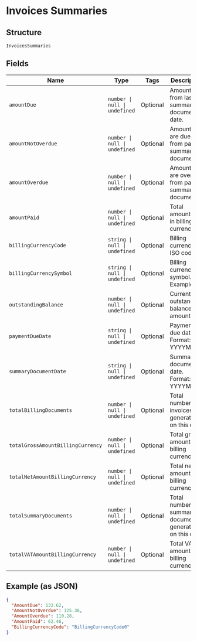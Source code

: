 
# Invoices Summaries

## Structure

`InvoicesSummaries`

## Fields

| Name | Type | Tags | Description |
|  --- | --- | --- | --- |
| `amountDue` | `number \| null \| undefined` | Optional | Amount due from last summary document date. |
| `amountNotOverdue` | `number \| null \| undefined` | Optional | Amount that are due from past summary documents. |
| `amountOverdue` | `number \| null \| undefined` | Optional | Amount that are overdue from past summary documents. |
| `amountPaid` | `number \| null \| undefined` | Optional | Total amount paid in billing currency. |
| `billingCurrencyCode` | `string \| null \| undefined` | Optional | Billing currency ISO code. |
| `billingCurrencySymbol` | `string \| null \| undefined` | Optional | Billing currency symbol.<br>Example: € |
| `outstandingBalance` | `number \| null \| undefined` | Optional | Current outstanding balance amount |
| `paymentDueDate` | `string \| null \| undefined` | Optional | Payment due date.<br>Format: YYYYMMDD |
| `summaryDocumentDate` | `string \| null \| undefined` | Optional | Summary document date.<br>Format: YYYYMMDD |
| `totalBillingDocuments` | `number \| null \| undefined` | Optional | Total number of invoices generated on this date. |
| `totalGrossAmountBillingCurrency` | `number \| null \| undefined` | Optional | Total gross amount in billing currency. |
| `totalNetAmountBillingCurrency` | `number \| null \| undefined` | Optional | Total net amount in billing currency. |
| `totalSummaryDocuments` | `number \| null \| undefined` | Optional | Total number of summary documents generated on this date. |
| `totalVATAmountBillingCurrency` | `number \| null \| undefined` | Optional | Total VAT amount in billing currency. |

## Example (as JSON)

```json
{
  "AmountDue": 132.62,
  "AmountNotOverdue": 125.36,
  "AmountOverdue": 110.28,
  "AmountPaid": 62.46,
  "BillingCurrencyCode": "BillingCurrencyCode0"
}
```

